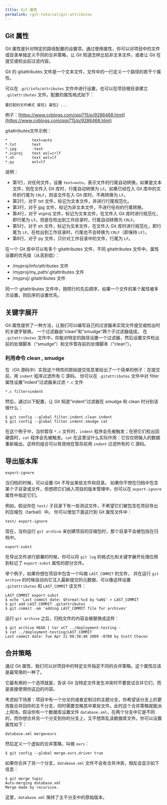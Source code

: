 ```yaml
---
tltle: Git 属性
permalink: /git-tutorial/git-attributes
---
```


## Git 属性

Git 属性是针对特定的路径配置的设置项。通过使用属性，你可以对项目中的文件或目录单独定义不同的合并策略，让 Git 知道怎样比较非文本文件，或者让 Git 在提交或检出前过滤内容。

Git 的 gitattributes 文件是一个文本文件，文件中的一行定义一个路径的若干个属性。

可以在 `.git/info/attributes` 文件中进行设置，也可以在项目根目录建立 `.gitattributes` 文件。配置的属性格式如下：

```shell
要匹配的文件模式 属性1 属性2 ...
```

例子：[https://www.cnblogs.com/qiqi715/p/9286468.html](https://www.cnblogs.com/qiqi715/p/9286468.html)

gitattributes文件示例：

```shell
*           text=auto
*.txt		text
*.jpg		-text
*.vcproj	text eol=crlf
*.sh		text eol=lf
*.py		eol=lf
```

说明：

* 第1行，对任何文件，设置 `text=auto`，表示文件的行尾自动转换。如果是文本文件，则在文件入 Git 库时，行尾自动转换为 `LF`。如果已经在入 Git 库中的文件的行尾为 `CRLF`，则该文件在入 Git 库时，不再转换为 `LF`。
* 第2行，对于 txt 文件，标记为文本文件，并进行行尾规范化。
* 第3行，对于 jpg 文件，标记为非文本文件，不进行任何的行尾转换。
* 第4行，对于 vcproj 文件，标记为文本文件，在文件入 Git 库时进行规范化，即行尾为 `LF`。但是在检出到工作目录时，行尾自动转换为 `CRLF`。
* 第5行，对于 sh 文件，标记为文本文件，在文件入 Git 库时进行规范化，即行尾为 `LF`。在检出到工作目录时，行尾也不会转换为 `CRLF`（即保持 `LF`）。
* 第6行，对于 py 文件，只针对工作目录中的文件，行尾为 `LF`。

在一个 Git 库中可以有多个 gitattributes 文件，不同 gitattributes 文件中，属性设置的优先级（从高到低）：

- /myproj/info/attributes 文件
- /myproj/my_path/.gitattributes 文件
- /myproj/.gitattributes 文件

同一个 gitattributes 文件中，按照行的先后顺序，如果一个文件的某个属性被多次设置，则后序的设置优先。

## 关键字展开

Git 属性提供了一种方法，让我们可以编写自己的过滤器来实现文件提交或检出时的关键字替换。 一个过滤器由“clean”和“smudge”两个子过滤器组成。 在 `.gitattributes` 文件中，你能对特定的路径设置一个过滤器，然后设置文件检出前的处理脚本（“smudge”）和文件暂存前的处理脚本（“clean”）。

### **利用命令 clean , smudge**

在（Git 源码中）实现这个特性的原始提交信息里给出了一个简单的例子：在提交前，用 `indent` 程序过滤所有 C 源码。 你可以在 `.gitattributes` 文件中对 filter 属性设置“indent”过滤器来过滤 `*.c` 文件

```shell
*.c filter=indent
```

然后，通过以下配置，让 Git 知道“indent”过滤器在 smudge 和 clean 时分别该做什么：

```shell
$ git config --global filter.indent.clean indent
$ git config --global filter.indent.smudge cat
```

在这个例子中，当你暂存 `*.c` 文件时，`indent` 程序会先被触发；在把它们检出回硬盘时，`cat` 程序会先被触发。`cat` 在这里没什么实际作用：它仅仅把输入的数据重新输出。这样的组合可以有效地在暂存前用 `indent` 过滤所有的 C 源码。

## 导出版本库

`export-ignore`

当归档的时候，可以设置 Git 不导出某些文件和目录。 如果你不想在归档中包含某个子目录或文件，但想把它们纳入项目的版本管理中，你可以在 `export-ignore` 属性中指定它们。

例如，假设你在 `test/` 子目录下有一些测试文件，不希望它们被包含在项目导出的压缩包（tarball）中。 你可以增加下面这行到 Git 属性文件中：

```shell
test/ export-ignore
```

现在，当你运行 `git archive` 来创建项目的压缩包时，那个目录不会被包括在归档中。

`export-subst`

在导出文件进行部署的时候，你可以将 `git log` 的格式化和关键字展开处理应用到标记了 `export-subst` 属性的部分文件。

举个例子，如果你想在项目中包含一个叫做 `LAST_COMMIT` 的文件， 并在运行 `git archive` 的时候自动向它注入最新提交的元数据，可以像这样设置 `.gitattributes` 和 `LAST_COMMIT` 该文件：

```shell
LAST_COMMIT export-subst
$ echo 'Last commit date: $Format:%cd by %aN$' > LAST_COMMIT
$ git add LAST_COMMIT .gitattributes
$ git commit -am 'adding LAST_COMMIT file for archives'
```

运行 `git archive` 之后，归档文件的内容会被替换成这样：

```shell
$ git archive HEAD | tar xCf ../deployment-testing -
$ cat ../deployment-testing/LAST_COMMIT
Last commit date: Tue Apr 21 08:38:48 2009 -0700 by Scott Chacon
```

## 合并策略

通过 Git 属性，我们可以对项目中的特定文件指定不同的合并策略。这个属性应该是最常用的一种了。

它最有用的一个选项就是，告诉 Git 当特定文件发生冲突时不要尝试合并它们，而是直接使用你这边的内容。

考虑如下场景：项目中有一个分叉的或者定制过的主题分支，你希望该分支上的更改能合并回你的主干分支，同时需要忽略其中某些文件。此时这个合并策略就能派上用场。假设你有一个数据库设置文件 `database.xml`，在两个分支中它是不同的，而你想合并另一个分支到你的分支上，又不想弄乱该数据库文件。你可以设置属性如下：

```shell
database.xml merge=ours
```

然后定义一个虚拟的合并策略，叫做 `ours`：

```shell
$ git config --global merge.ours.driver true
```

如果你合并了另一个分支，`database.xml` 文件不会有合并冲突，相反会显示如下信息：

```shell
$ git merge topic
Auto-merging database.xml
Merge made by recursive.
```

这里，`database.xml` 保持了主干分支中的原始版本。

